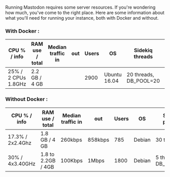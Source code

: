 Running Mastodon requires some server resources. If you're wondering how much, you've come to the right place.
Here are some information about what you'll need for running your instance, both with Docker and without.

### With Docker :

| CPU % / info | RAM use / total | Median traffic in | out | Users | OS | Sidekiq threads | puma params | Hosting provider | URL | Cost Estimate |
|-----|-----|-----------------------|-----|-------|----|-----------------|----------------|------------------|-----|------|
| 25% / 2 CPUs 1.8GHz | 2.2 GB / 4 GB | | | 2900 | Ubuntu 16.04 | 20 threads, DB_POOL=20 | WEB_CONCURRENCY=4, MAX_THREADS=8 | [Digital Ocean](https://www.digitalocean.com) | [mastodon.technology](https://mastodon.technllogy) | |

### Without Docker :

| CPU % / info | RAM  use / total | Median traffic in | out | Users | OS | Sidekiq params | puma params | Server model / Provider | URL | Cost |
|-----|-----|-----------------------|-----|-------|----|-----------------|----------------|------------------|-----|------|
| 17.3% / 2x2.4Ghz | 1.8 GB / 4 GB | 260kbps | 858kbps | 785 | Debian | 30 threads | ? | [vultr](https://Vultr.com) | [social.wxcafe.net](https://social.wxcafe.net) | | 
| 30% / 4x3.40GHz | 1.8 to 2.2GB / 4GB | 100Kbps | 1Mbps | 1800 | Debian | 5 threads, DB_POOL=10 | MAX_THREADS=5, WEB_CONCURRENCY=4 | [Dedibox LT 2014v2](https://documentation.online.net/fr/dedicated-server/offers/limited/server-dedibox-limited-edition-13816) | [oc.todon.fr](oc.todon.fr) | | 
